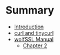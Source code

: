 # Summary

* [Introduction](README.md)
* [curl and tinycurl](curl.md)
* [wolfSSL Manual](wolfSSL-Manual/README.md)
  * [Chapter 2](wolfSSL-Manual/Chapter-2.md)

